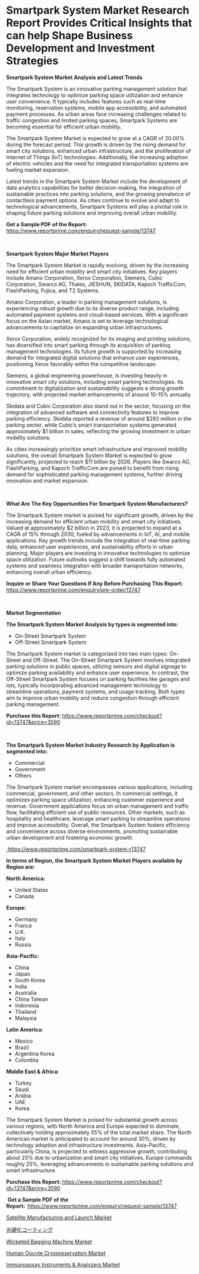 <p><h1>Smartpark System Market Research Report Provides Critical Insights that can help Shape Business Development and Investment Strategies</h1></p><p><strong>Smartpark System Market Analysis and Latest Trends</strong></p>
<p><p>The Smartpark System is an innovative parking management solution that integrates technology to optimize parking space utilization and enhance user convenience. It typically includes features such as real-time monitoring, reservation systems, mobile app accessibility, and automated payment processes. As urban areas face increasing challenges related to traffic congestion and limited parking spaces, Smartpark Systems are becoming essential for efficient urban mobility.</p><p>The Smartpark System Market is expected to grow at a CAGR of 20.00% during the forecast period. This growth is driven by the rising demand for smart city solutions, enhanced urban infrastructure, and the proliferation of Internet of Things (IoT) technologies. Additionally, the increasing adoption of electric vehicles and the need for integrated transportation systems are fueling market expansion.</p><p>Latest trends in the Smartpark System Market include the development of data analytics capabilities for better decision-making, the integration of sustainable practices into parking solutions, and the growing prevalence of contactless payment options. As cities continue to evolve and adapt to technological advancements, Smartpark Systems will play a pivotal role in shaping future parking solutions and improving overall urban mobility.</p></p>
<p><strong>Get a Sample PDF of the Report:&nbsp;</strong> <a href="https://www.reportprime.com/enquiry/request-sample/13747">https://www.reportprime.com/enquiry/request-sample/13747</a></p>
<p>&nbsp;</p>
<p><strong>Smartpark System Major Market Players</strong></p>
<p><p>The Smartpark System Market is rapidly evolving, driven by the increasing need for efficient urban mobility and smart city initiatives. Key players include Amano Corporation, Xerox Corporation, Siemens, Cubic Corporation, Swarco AG, Thales, JIESHUN, SKIDATA, Kapsch TrafficCom, FlashParking, Fujica, and T2 Systems.</p><p>Amano Corporation, a leader in parking management solutions, is experiencing robust growth due to its diverse product range, including automated payment systems and cloud-based services. With a significant focus on the Asian market, Amano is set to leverage technological advancements to capitalize on expanding urban infrastructures.</p><p>Xerox Corporation, widely recognized for its imaging and printing solutions, has diversified into smart parking through its acquisition of parking management technologies. Its future growth is supported by increasing demand for integrated digital solutions that enhance user experiences, positioning Xerox favorably within the competitive landscape.</p><p>Siemens, a global engineering powerhouse, is investing heavily in innovative smart city solutions, including smart parking technologies. Its commitment to digitalization and sustainability suggests a strong growth trajectory, with projected market enhancements of around 10-15% annually.</p><p>Skidata and Cubic Corporation also stand out in the sector, focusing on the integration of advanced software and connectivity features to improve parking efficiency. Skidata reported a revenue of around $293 million in the parking sector, while Cubic’s smart transportation systems generated approximately $1 billion in sales, reflecting the growing investment in urban mobility solutions.</p><p>As cities increasingly prioritize smart infrastructure and improved mobility solutions, the overall Smartpark System Market is expected to grow significantly, projected to reach $11 billion by 2026. Players like Swarco AG, FlashParking, and Kapsch TrafficCom are poised to benefit from rising demand for sophisticated parking management systems, further driving innovation and market expansion.</p></p>
<p>&nbsp;</p>
<p><strong>What Are The Key Opportunities For Smartpark System Manufacturers?</strong></p>
<p><p>The Smartpark System market is poised for significant growth, driven by the increasing demand for efficient urban mobility and smart city initiatives. Valued at approximately $2 billion in 2023, it is projected to expand at a CAGR of 15% through 2030, fueled by advancements in IoT, AI, and mobile applications. Key growth trends include the integration of real-time parking data, enhanced user experiences, and sustainability efforts in urban planning. Major players are investing in innovative technologies to optimize space utilization. Future outlooks suggest a shift towards fully automated systems and seamless integration with broader transportation networks, enhancing overall urban efficiency.</p></p>
<p><strong>Inquire or Share Your Questions If Any Before Purchasing This Report:</strong> <a href="https://www.reportprime.com/enquiry/pre-order/13747">https://www.reportprime.com/enquiry/pre-order/13747</a></p>
<p>&nbsp;</p>
<p><strong>Market Segmentation</strong></p>
<p><strong>The Smartpark System Market Analysis by types is segmented into:</strong></p>
<p><ul><li>On-Street Smartpark System</li><li>Off-Street Smartpark System</li></ul></p>
<p><p>The Smartpark System market is categorized into two main types: On-Street and Off-Street. The On-Street Smartpark System involves integrated parking solutions in public spaces, utilizing sensors and digital signage to optimize parking availability and enhance user experience. In contrast, the Off-Street Smartpark System focuses on parking facilities like garages and lots, typically incorporating advanced management technology to streamline operations, payment systems, and usage tracking. Both types aim to improve urban mobility and reduce congestion through efficient parking management.</p></p>
<p><strong>Purchase this Report:&nbsp;</strong><a href="https://www.reportprime.com/checkout?id=13747&price=3590">https://www.reportprime.com/checkout?id=13747&price=3590</a></p>
<p>&nbsp;</p>
<p><strong>The Smartpark System Market Industry Research by Application is segmented into:</strong></p>
<p><ul><li>Commercial</li><li>Government</li><li>Others</li></ul></p>
<p><p>The Smartpark System market encompasses various applications, including commercial, government, and other sectors. In commercial settings, it optimizes parking space utilization, enhancing customer experience and revenue. Government applications focus on urban management and traffic flow, facilitating efficient use of public resources. Other markets, such as hospitality and healthcare, leverage smart parking to streamline operations and improve accessibility. Overall, the Smartpark System fosters efficiency and convenience across diverse environments, promoting sustainable urban development and fostering economic growth.</p></p>
<p><a href="https://www.reportprime.com/smartpark-system-r13747">&nbsp;https://www.reportprime.com/smartpark-system-r13747</a></p>
<p><strong>In terms of Region, the Smartpark System Market Players available by Region are:</strong></p>
<p>
    <p> <strong> North America: </strong>
        <ul>
            <li>United States</li>
            <li>Canada</li>
        </ul>
        </p> 
    <p> <strong> Europe: </strong>
        <ul>
            <li>Germany</li>
            <li>France</li>
            <li>U.K.</li>
            <li>Italy</li>
            <li>Russia</li>
        </ul>
        </p> 
    <p> <strong> Asia-Pacific: </strong>
        <ul>
            <li>China</li>
            <li>Japan</li>
            <li>South Korea</li>
            <li>India</li>
            <li>Australia</li>
            <li>China Taiwan</li>
            <li>Indonesia</li>
            <li>Thailand</li>
            <li>Malaysia</li>
        </ul>
        </p> 
    <p> <strong> Latin America: </strong>
        <ul>
            <li>Mexico</li>
            <li>Brazil</li>
            <li>Argentina Korea</li>
            <li>Colombia</li>
        </ul>
        </p> 
    <p> <strong> Middle East & Africa: </strong>
        <ul>
            <li>Turkey</li>
            <li>Saudi</li>
            <li>Arabia</li>
            <li>UAE</li>
            <li>Korea</li>
        </ul>
    </p>
    </p>
<p><p>The Smartpark System Market is poised for substantial growth across various regions, with North America and Europe expected to dominate, collectively holding approximately 55% of the total market share. The North American market is anticipated to account for around 30%, driven by technology adoption and infrastructure investments. Asia-Pacific, particularly China, is projected to witness aggressive growth, contributing about 25% due to urbanization and smart city initiatives. Europe commands roughly 25%, leveraging advancements in sustainable parking solutions and smart infrastructure.</p></p>
<p><strong>Purchase this Report: </strong><a href="https://www.reportprime.com/checkout?id=13747&price=3590">https://www.reportprime.com/checkout?id=13747&price=3590</a></p>
<p>&nbsp;<strong>Get a Sample PDF of the Report:&nbsp;&nbsp;</strong><a href="https://www.reportprime.com/enquiry/request-sample/13747">https://www.reportprime.com/enquiry/request-sample/13747</a></p>
<p><strong></strong></p>
<p><p><a href="https://www.linkedin.com/pulse/satellite-manufacturing-launch-market-trends-strategic-insights-galxc?trackingId=FcVBknUURemmYPuf%2BYMaYg%3D%3D">Satellite Manufacturing and Launch Market</a></p><p><a href="https://medium.com/@lonnierami89675202/photocuring-coating-market-%E3%81%AF-%E3%82%B3%E3%82%B9%E3%83%88%E7%AE%A1%E7%90%86%E3%81%A8%E5%8A%B9%E7%8E%87%E5%90%91%E4%B8%8A%E3%82%92%E5%84%AA%E5%85%88%E3%81%97%E3%81%BE%E3%81%99-%E3%81%95%E3%82%89%E3%81%AB-%E5%A0%B1%E5%91%8A%E6%9B%B8%E3%81%AF%E5%B8%82%E5%A0%B4%E3%81%AE%E9%9C%80%E8%A6%81%E9%9D%A2%E3%81%A8%E4%BE%9B%E7%B5%A6%E9%9D%A2%E3%81%AE%E4%B8%A1%E6%96%B9%E3%82%92%E3%82%AB%E3%83%90%E3%83%BC%E3%81%97%E3%81%A6%E3%81%84%E3%81%BE%E3%81%99-photocuring-coating-0bbc4ae5aae9?postPublishedType=initial">光硬化コーティング</a></p><p><a href="https://issuu.com/reportprime-2/docs/wicketed-bagging-machine-market-siz_83e9a0a47d044d">Wicketed Bagging Machine Market</a></p><p><a href="https://github.com/BesaLoshi2000/Market-Research-Report-List-1/blob/main/human-oocyte-cryopreservation-market.md">Human Oocyte Cryopreservation Market</a></p><p><a href="https://medium.com/@tammyjones1939/this-report-aims-to-provide-a-comprehensive-presentation-of-the-global-market-for-immunoassay-576265566f84">Immunoassay Instruments & Analyzers Market</a></p></p>